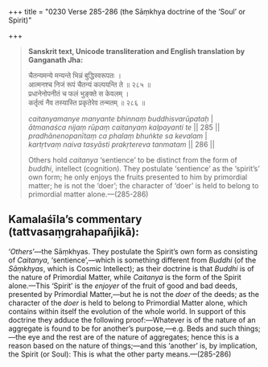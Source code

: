 +++
title = "0230 Verse 285-286 (the Sāṃkhya doctrine of the ‘Soul’ or Spirit)"

+++
> **Sanskrit text, Unicode transliteration and English translation by Ganganath Jha:** 
>
> चैतन्यमन्ये मन्यन्ते भिन्नं बुद्धिस्वरूपतः ।  
> आत्मनश्च निजं रूपं चैतन्यं कल्पयन्ति ते ॥ २८५ ॥  
> प्रधानेनोपनीतं च फलं भुङ्क्ते स केवलम् ।  
> कर्तृत्वं नैव तस्यास्ति प्रकृतेरेव तन्मतम् ॥ २८६ ॥ 
>
> *caitanyamanye manyante bhinnaṃ buddhisvarūpataḥ* \|  
> *ātmanaśca nijaṃ rūpaṃ caitanyaṃ kalpayanti te* \|\| 285 \|\|  
> *pradhānenopanītaṃ ca phalaṃ bhuṅkte sa kevalam* \|  
> *kartṛtvaṃ naiva tasyāsti prakṛtereva tanmatam* \|\| 286 \|\| 
>
> Others hold *caitanya* ‘sentience’ to be distinct from the form of *buddhi*, intellect (cognition). They postulate ‘sentience’ as the ‘spirit’s’ own form; he only enjoys the fruits presented to him by primordial matter; he is not the ‘doer’; the character of ‘doer’ is held to belong to primordial matter alone.—(285-286)



## Kamalaśīla’s commentary (tattvasaṃgrahapañjikā):

‘*Others*’—the Sāṃkhyas. They postulate the Spirit’s own form as consisting of *Caitanya*, ‘sentience’,—which is something different from *Buddhi* (of the *Sāṃkhyas*, which is Cosmic Intellect); as their doctrine is that *Buddhi* is of the nature of Primordial Matter, while *Caitanya* is the form of the Spirit alone.—This ‘Spirit’ is the *enjoyer* of the fruit of good and bad deeds, presented by Primordial Matter,—but he is not the *doer* of the deeds; as the character of the *doer* is held to belong to Primordial Matter alone, which contains within itself the evolution of the whole world. In support of this doctrine they adduce the following proof:—Whatever is of the nature of an aggregate is found to be for another’s purpose,—e.g. Beds and such things;—the eye and the rest are of the nature of aggregates; hence this is a reason based on the nature of things;—and this ‘another’ is, by implication, the Spirit (or Soul): This is what the other party means.—(285-286)





